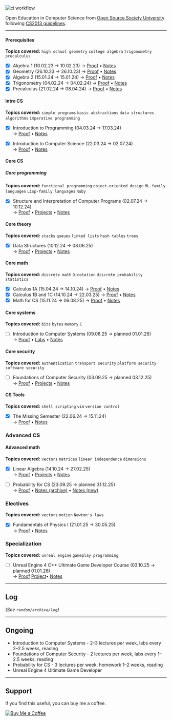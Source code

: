 ![ci workflow](https://github.com/edcedcedcedc/computer-science-curriculum-ossu/actions/workflows/main.yml/badge.svg)

Open Education in Computer Science from [Open Source Society University](https://github.com/ossu/computer-science) following [CS2013 guidelines](https://github.com/ossu/computer-science/blob/master/CURRICULAR_GUIDELINES.md).

---

#### Prerequisites
**Topics covered:** `high school geometry` `college algebra` `trigonometry` `precalculus`

- [x] Algebra 1 (10.02.23 → 10.02.23) → [Proof](./prerequisites/) • [Notes](https://docs.google.com/document/d/1BJkhLWKtQVTutCbBOL5Am8IlfLq9bDqoBrA2aGlQ7eo/edit?usp=sharing)  
- [x] Geometry (26.10.23 → 26.10.23) → [Proof](./prerequisites/) • [Notes](https://docs.google.com/document/d/1n7f1E6zxKXha6v5mLx7cQehJuKmo-on3UmyP_uOSCYI/edit?usp=sharing)  
- [x] Algebra 2 (15.01.24 → 15.01.24) → [Proof](./prerequisites/) • [Notes](https://docs.google.com/document/d/1ma1xHGy0dGXNuQbXPrLDidT_F8d6hQ4QrPBRRmm-hyA/edit?usp=sharing)  
- [x] Trigonometry (04.02.24 → 04.02.24) → [Proof](./prerequisites/) • [Notes](https://docs.google.com/document/d/1n7f1E6zxKXha6v5mLx7cQehJuKmo-on3UmyP_uOSCYI/edit?usp=sharing)  
- [x] Precalculus (21.02.24 → 08.04.24) → [Proof](./prerequisites/) • [Notes](https://docs.google.com/document/d/1PSfIDMT3UEdDhIJkCUgGjDmI9NO2-VB8JhcVCIdnaJ8/edit?usp=sharing)  

#### Intro CS

**Topics covered:** `simple programs` `basic abstractions` `data structures` `algorithms` `imperative programming`

- [x] Introduction to Programming (04.03.24 → 17.03.24)  
  → [Proof](./intro-cs/intro-to-programming/cs50p/) • [Notes](https://docs.google.com/document/d/1W2IWr0ZsR0zi2xMu8_otMD-uPK5WGmOiPZjDeM9zeJU/edit?usp=sharing)  
- [x] Introduction to Computer Science (22.03.24 → 02.07.24)  
  → [Proof](./intro-cs/intro-to-computer-science/MIT-6.0001/) • [Notes](https://docs.google.com/document/d/1SEqocEuG1JfpeHpxPkkRKuUvD8_yLBg1HBKsEq8jwOE/edit?usp=sharing)  



#### Core CS

##### Core programming
**Topics covered:** `functional programming` `object-oriented design` `ML-family languages` `Lisp-family languages` `Ruby`

- [x] Structure and Interpretation of Computer Programs (02.07.24 → 10.12.24)  
  → [Proof](./core-cs/core-programming/sicp/) • [Projects](./core-cs/core-programming/sicp/projects) • [Notes](https://docs.google.com/document/d/1ge1JjM2ER7VkYoT3uk8Wp_-HZ2bAJwh-QjD7YnkYW6o/edit?usp=sharing)  

#### Core theory
**Topics covered:** `stacks` `queues` `linked lists` `hash tables` `trees`

- [x] Data Structures (10.12.24 → 08.06.25)  
  → [Proof](./core-cs/core-theory/data-structures/) • [Projects](./core-cs/core-theory/data-structures/projects) • [Notes](https://docs.google.com/document/d/1h--IlxzWrA8k8R8Ls-Ikoxhdb89BJmBbhq7kM195IwQ/edit?usp=sharing)  

#### Core math
**Topics covered:** `discrete math` `O-notation` `discrete probability` `statistics`

- [x] Calculus 1A (15.04.24 → 14.10.24) 
  → [Proof](./core-cs/core-math/differential-calc/) • [Notes](https://docs.google.com/document/d/1FYjFgYpoVLQwJ2md586ooVq8QMzG37PVtqgQPQOuIDs/edit?usp=sharing)  
- [x] Calculus 1B and 1C (14.10.24 → 22.03.25)
  → [Proof](./core-cs/core-math/integral-calc/) • [Notes](https://docs.google.com/document/d/1FYjFgYpoVLQwJ2md586ooVq8QMzG37PVtqgQPQOuIDs/edit?usp=sharing)  
- [x] Math for CS (15.11.24 → 06.08.25) 
  → [Proof](./core-cs/core-math/math-for-cs/) • [Notes](https://docs.google.com/document/d/11hfZRsWbpXcznnR1YBaEDd_9QlX1nCK0m2taCPZZg7g/edit?usp=sharing)  

#### Core systems
**Topics covered:** `bits` `bytes` `memory` `C`

- [ ] Introduction to Computer Systems (09.08.25 → planned 01.01.26)  
  → [Proof](./core-cs/core-systems/csapp/) • [Labs](./core-cs/core-systems/csapp/labs) • [Notes](https://docs.google.com/document/d/18r7r6Z1z2QoiD8wXbQ21lLw4oSjcbSKKjRthHwBEvoo/edit?usp=sharing)  

#### Core security
**Topics covered:** `authentication` `transport security` `platform security` `software security`

- [ ] Foundations of Computer Security (03.09.25 → planned 03.12.25)  
  → [Proof](./core-cs/core-security/fundamentals-of-computer-security/) • [Projects](./core-cs/core-security/fundamentals-of-computer-security/labs) • [Notes](https://docs.google.com/document/d/1pUK9NoM78XD8NCP2V_O2x0w1Oz9R2FfCtjFWNwVidJI/edit?usp=sharing)  

#### CS Tools
**Topics covered:** `shell scripting` `vim` `version control`

- [x] The Missing Semester (22.06.24 → 15.11.24)  
  → [Proof](./core-cs/core-tools/mit-missing) • [Notes](https://docs.google.com/document/d/1jrVr1e5MFEhYxtQ7pT5dFxz6ExrojlgzKy-8xUpES0c/edit?usp=sharing)  



### Advanced CS

#### Advanced math
**Topics covered:** `vectors` `matrices` `linear independence` `dimensions`

- [x] Linear Algebra (14.10.24 → 27.02.25)  
  → [Proof](./advanced-cs/advanced-math/linear-algebra/) • [Projects](./advanced-cs/advanced-math/linear-algebra/spinningCube) • [Notes](https://docs.google.com/document/d/1ieGaWKd6_c_jAStE7_Xhg6oUc5kr_CYZ34NqOsLDX_E/edit?usp=sharing)  
- [ ] Probability for CS (23.09.25 → planned 31.12.25)  
  → [Proof](./advanced-cs/advanced-math/probability-for-cs/) • [Notes (archive)](https://docs.google.com/document/d/1xdIrMa2W9hERx3B4T_JcIlJTP8JhwLjJM8Cf6XFpNbk/edit?usp=sharing) • [Notes (new)](https://docs.google.com/document/d/1E_K2eB0Qf177yfnsHEAVWvyI8lY60rFPpEd3vEJJXzE/edit?usp=sharing)  


### Electives

**Topics covered:** `vectors` `motion` `Newton's laws`

- [x] Fundamentals of Physics I (21.01.25 → 30.05.25)  
  → [Proof](./electives/fundamentals-of-physics-1) • [Notes](https://docs.google.com/document/d/1BGAQ1cP0Zwlo8SO5Iy_2JAIe07Z8h8OdzgHwNgVWnwA/edit?usp=sharing)  



### Specialization

**Topics covered:** `unreal engine` `gameplay programming`

- [ ] Unreal Engine 4 C++ Ultimate Game Developer Course (03.10.25 → planned 01.01.26)  
  → [Proof](./specialization/unreal-engine-4-the-ultimate-developer) [Project](./specialization/unreal-engine-4-the-ultimate-developer)• [Notes](https://docs.google.com/document/d/1MIjYhqsG5pFdOIyyN-r5OyKqoTTkxKNC_dEubC0alJo/edit?usp=sharing)  

---

## Log
*(See `random/archive/log`)*

---

## Ongoing 
- Introduction to Computer Systems - 2–3 lectures per week, labs every 2–2.5 weeks, reading 
- Foundations of Computer Security - 2 lectures per week, labs every 1–2.5 weeks, reading 
- Probability for CS - 3 lectures per week, homework 1–2 weeks, reading  
- Unreal Engine 4 Ultimate Game Developer
---

## Support 
If you find this useful, you can buy me a coffee. <br>

[![Buy Me a Coffee](https://www.buymeacoffee.com/assets/img/custom_images/yellow_img.png)](https://www.buymeacoffee.com/androranogajec)